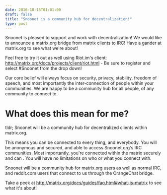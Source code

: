 ```yaml
--- 
date: 2016-10-15T01:01:00
draft: false
title: "Snoonet is a community hub for decentralization!"
type: post
---
```


Snoonet is pleased to support and work with decentralization! We would like to announce a matrix.org bridge from matrix clients to IRC! Have a gander at matrix.org to see what we're about!

Feel free to try it out as well using Riot.im's client: http://matrix.org/docs/projects/client/riot.html - Be sure to register and select #Snoonet from the drop down!

Our core belief will always focus on security, privacy, stability, freedom of speech, and most importantly the inter-connection of people within your communities. We are happy to be a community hub for all people, of any community to connect to.

# What does this mean for me?

tldr; Snoonet will be a community hub for decentralized clients within matrix.org.

This means you can be connected to every thing, and everybody. You will be anonymous and secured, and able to access Snoonet.org's IRC communities. Most importantly, you're connected within the matrix securely and can . You will have no limitations on who or what you connect with.

Snoonet will be a community hub for matrix.org users as well as normal IRC, and reddit.com users that connect to us through the OrangeChat bridge.

Take a peek at http://matrix.org/docs/guides/faq.html#what-is-matrix to see what it's about!